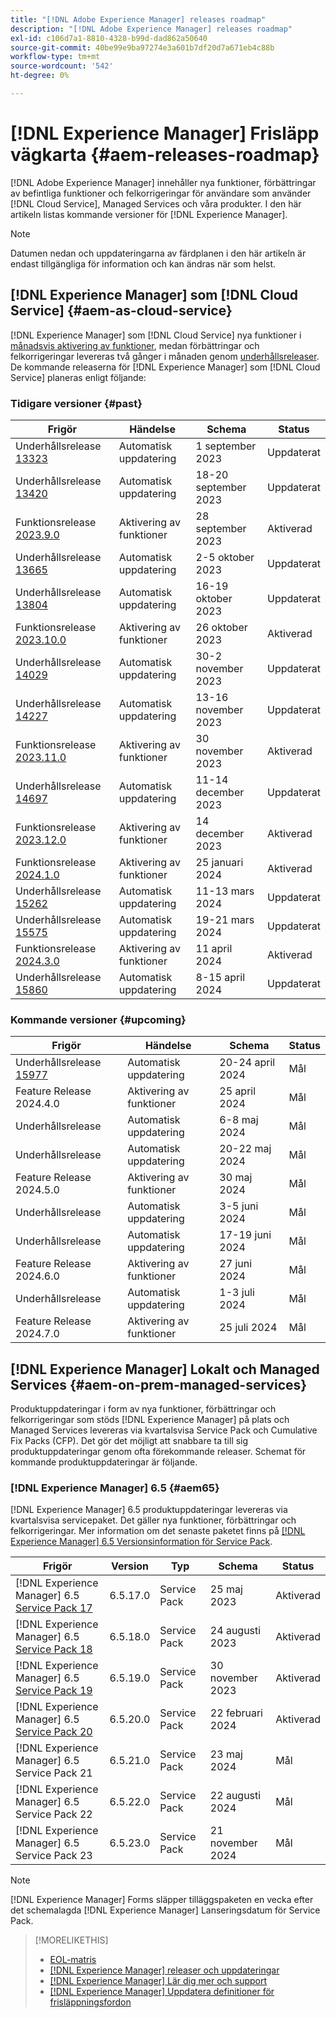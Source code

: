 ```yaml
---
title: "[!DNL Adobe Experience Manager] releases roadmap"
description: "[!DNL Adobe Experience Manager] releases roadmap"
exl-id: c106d7a1-8810-4328-b99d-dad862a50640
source-git-commit: 40be99e9ba97274e3a601b7df20d7a671eb4c88b
workflow-type: tm+mt
source-wordcount: '542'
ht-degree: 0%

---
```



# [!DNL Experience Manager] Frisläpp vägkarta {#aem-releases-roadmap}

[!DNL Adobe Experience Manager] innehåller nya funktioner, förbättringar av befintliga funktioner och felkorrigeringar för användare som använder [!DNL Cloud Service], Managed Services och våra produkter. I den här artikeln listas kommande versioner för [!DNL Experience Manager].

>[!NOTE]
>
>Datumen nedan och uppdateringarna av färdplanen i den här artikeln är endast tillgängliga för information och kan ändras när som helst.

## [!DNL Experience Manager] som [!DNL Cloud Service] {#aem-as-cloud-service}

[!DNL Experience Manager] som [!DNL Cloud Service] nya funktioner i [månadsvis aktivering av funktioner](https://experienceleague.adobe.com/en/docs/experience-manager-cloud-service/content/release-notes/release-notes/release-notes-current), medan förbättringar och felkorrigeringar levereras två gånger i månaden genom [underhållsreleaser](https://experienceleague.adobe.com/en/docs/experience-manager-cloud-service/content/release-notes/maintenance/latest).
De kommande releaserna för [!DNL Experience Manager] som [!DNL Cloud Service] planeras enligt följande:

### Tidigare versioner {#past}

| Frigör | Händelse | Schema | Status |
|---|---|---|---|
| Underhållsrelease [13323](https://experienceleague.adobe.com/en/docs/experience-manager-cloud-service/content/release-notes/maintenance/2023/2023-9-0#release-13323) | Automatisk uppdatering | 1 september 2023 | Uppdaterat |
| Underhållsrelease [13420](https://experienceleague.adobe.com/en/docs/experience-manager-cloud-service/content/release-notes/maintenance/2023/2023-9-0#release-13420) | Automatisk uppdatering | 18-20 september 2023 | Uppdaterat |
| Funktionsrelease [2023.9.0](https://experienceleague.adobe.com/en/docs/experience-manager-cloud-service/content/release-notes/release-notes/2023/release-notes-2023-9-0) | Aktivering av funktioner | 28 september 2023 | Aktiverad |
| Underhållsrelease [13665](https://experienceleague.adobe.com/en/docs/experience-manager-cloud-service/content/release-notes/maintenance/2023/2023-10-0#release-13665) | Automatisk uppdatering | 2-5 oktober 2023 | Uppdaterat |
| Underhållsrelease [13804](https://experienceleague.adobe.com/en/docs/experience-manager-cloud-service/content/release-notes/maintenance/2023/2023-10-0#release-13804) | Automatisk uppdatering | 16-19 oktober 2023 | Uppdaterat |
| Funktionsrelease [2023.10.0](https://experienceleague.adobe.com/en/docs/experience-manager-cloud-service/content/release-notes/release-notes/2023/release-notes-2023-10-0) | Aktivering av funktioner | 26 oktober 2023 | Aktiverad |
| Underhållsrelease [14029](https://experienceleague.adobe.com/en/docs/experience-manager-cloud-service/content/release-notes/maintenance/2023/2023-11-0#release-14029) | Automatisk uppdatering | 30-2 november 2023 | Uppdaterat |
| Underhållsrelease [14227](https://experienceleague.adobe.com/en/docs/experience-manager-cloud-service/content/release-notes/maintenance/2023/2023-11-0#release-14227) | Automatisk uppdatering | 13-16 november 2023 | Uppdaterat |
| Funktionsrelease [2023.11.0](https://experienceleague.adobe.com/en/docs/experience-manager-cloud-service/content/release-notes/release-notes/2023/release-notes-2023-11-0) | Aktivering av funktioner | 30 november 2023 | Aktiverad |
| Underhållsrelease [14697](https://experienceleague.adobe.com/en/docs/experience-manager-cloud-service/content/release-notes/maintenance/2023/2023-12-0#release-14697) | Automatisk uppdatering | 11-14 december 2023 | Uppdaterat |
| Funktionsrelease [2023.12.0](https://experienceleague.adobe.com/en/docs/experience-manager-cloud-service/content/release-notes/release-notes/2023/release-notes-2023-12-0) | Aktivering av funktioner | 14 december 2023 | Aktiverad |
| Funktionsrelease [2024.1.0](https://experienceleague.adobe.com/en/docs/experience-manager-cloud-service/content/release-notes/release-notes/2024/release-notes-2024-1-0) | Aktivering av funktioner | 25 januari 2024 | Aktiverad |
| Underhållsrelease [15262](https://experienceleague.adobe.com/en/docs/experience-manager-cloud-service/content/release-notes/maintenance/2024/2024-3-0#release-15262) | Automatisk uppdatering | 11-13 mars 2024 | Uppdaterat |
| Underhållsrelease [15575](https://experienceleague.adobe.com/en/docs/experience-manager-cloud-service/content/release-notes/maintenance/2024/2024-3-0#release-15575) | Automatisk uppdatering | 19-21 mars 2024 | Uppdaterat |
| Funktionsrelease [2024.3.0](https://experienceleague.adobe.com/en/docs/experience-manager-cloud-service/content/release-notes/release-notes/release-notes-current) | Aktivering av funktioner | 11 april 2024 | Aktiverad |
| Underhållsrelease [15860](https://experienceleague.adobe.com/en/docs/experience-manager-cloud-service/content/release-notes/maintenance/2024/2024-3-0#release-15860) | Automatisk uppdatering | 8-15 april 2024 | Uppdaterat |

### Kommande versioner {#upcoming}

| Frigör | Händelse | Schema | Status |
|---|---|---|---|
| Underhållsrelease [15977](https://experienceleague.adobe.com/en/docs/experience-manager-cloud-service/content/release-notes/maintenance/latest) | Automatisk uppdatering | 20-24 april 2024 | Mål |
| Feature Release 2024.4.0 | Aktivering av funktioner | 25 april 2024 | Mål |
| Underhållsrelease | Automatisk uppdatering | 6-8 maj 2024 | Mål |
| Underhållsrelease | Automatisk uppdatering | 20-22 maj 2024 | Mål |
| Feature Release 2024.5.0 | Aktivering av funktioner | 30 maj 2024 | Mål |
| Underhållsrelease | Automatisk uppdatering | 3-5 juni 2024 | Mål |
| Underhållsrelease | Automatisk uppdatering | 17-19 juni 2024 | Mål |
| Feature Release 2024.6.0 | Aktivering av funktioner | 27 juni 2024 | Mål |
| Underhållsrelease | Automatisk uppdatering | 1-3 juli 2024 | Mål |
| Feature Release 2024.7.0 | Aktivering av funktioner | 25 juli 2024 | Mål |

## [!DNL Experience Manager] Lokalt och Managed Services {#aem-on-prem-managed-services}

Produktuppdateringar i form av nya funktioner, förbättringar och felkorrigeringar som stöds [!DNL Experience Manager] på plats och Managed Services levereras via kvartalsvisa Service Pack och Cumulative Fix Packs (CFP). Det gör det möjligt att snabbare ta till sig produktuppdateringar genom ofta förekommande releaser. Schemat för kommande produktuppdateringar är följande.

### [!DNL Experience Manager] 6.5 {#aem65}

[!DNL Experience Manager] 6.5 produktuppdateringar levereras via kvartalsvisa servicepaket. Det gäller nya funktioner, förbättringar och felkorrigeringar. Mer information om det senaste paketet finns på [[!DNL Experience Manager] 6.5 Versionsinformation för Service Pack](https://experienceleague.adobe.com/en/docs/experience-manager-65/content/release-notes/release-notes).

| Frigör | Version | Typ | Schema | Status |
|---|---|---|---|---|
| [!DNL Experience Manager] 6.5 [Service Pack 17](https://experienceleague.adobe.com/en/docs/experience-manager-65/content/release-notes/service-pack/6-5-17) | 6.5.17.0 | Service Pack | 25 maj 2023 | Aktiverad |
| [!DNL Experience Manager] 6.5 [Service Pack 18](https://experienceleague.adobe.com/en/docs/experience-manager-65/content/release-notes/service-pack/6-5-18) | 6.5.18.0 | Service Pack | 24 augusti 2023 | Aktiverad |
| [!DNL Experience Manager] 6.5 [Service Pack 19](https://experienceleague.adobe.com/en/docs/experience-manager-65/content/release-notes/service-pack/6-5-19) | 6.5.19.0 | Service Pack | 30 november 2023 | Aktiverad |
| [!DNL Experience Manager] 6.5 [Service Pack 20](https://experienceleague.adobe.com/en/docs/experience-manager-65/content/release-notes/release-notes) | 6.5.20.0 | Service Pack | 22 februari 2024 | Aktiverad |
| [!DNL Experience Manager] 6.5 Service Pack 21 | 6.5.21.0 | Service Pack | 23 maj 2024 | Mål |
| [!DNL Experience Manager] 6.5 Service Pack 22 | 6.5.22.0 | Service Pack | 22 augusti 2024 | Mål |
| [!DNL Experience Manager] 6.5 Service Pack 23 | 6.5.23.0 | Service Pack | 21 november 2024 | Mål |

>[!NOTE]
>
>[!DNL Experience Manager] Forms släpper tilläggspaketen en vecka efter det schemalagda [!DNL Experience Manager] Lanseringsdatum för Service Pack.

>[!MORELIKETHIS]
>
>* [EOL-matris](https://helpx.adobe.com/support/programs/eol-matrix.html)
>* [[!DNL Experience Manager] releaser och uppdateringar](https://experienceleague.adobe.com/en/docs/experience-manager-release-information/aem-release-updates/aem-releases-updates)
>* [[!DNL Experience Manager] Lär dig mer och support](https://experienceleague.adobe.com/en/docs/experience-manager-cloud-service)
>* [[!DNL Experience Manager] Uppdatera definitioner för frisläppningsfordon](/help/using/update-release-vehicle-definitions.md)
